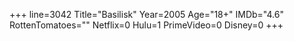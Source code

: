 +++
line=3042
Title="Basilisk"
Year=2005
Age="18+"
IMDb="4.6"
RottenTomatoes=""
Netflix=0
Hulu=1
PrimeVideo=0
Disney=0
+++

